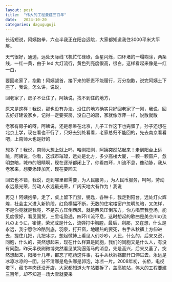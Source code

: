 ```yaml
---
layout: post
title:  "伟大的工程要建三百年"
date:   2024-10-20
categories: daguguguji
---
```


长话短说，阿姨抱拳，六点半我正在阳台远眺，大家都知道我住3000平米大平层。

天气很好，通透，远处天际线飞机忙忙碌碌，金星闪烁，四环堵的一塌糊涂，两条线，一红一黄，由于 led 大灯流行，黄色列亮度很高，很白，这样看起来像是一红一白，

要回老家了，抱歉！阿姨颔首，接下来的职责不能履行，万分抱歉，说完阿姨土下座了，我说，怎么讲，说说，

回老家了，房子不让住了，阿姨说，找不到住的地方，

原来是这样！我说，那也没有办法，没住的地方确实只好回老家了一刚，我说，回去好好建设家乡，记得一定要买房，没自己的房，家就像浮萍一样，说散就散

老家有房子的呀，阿姨说，还是想呆在北京，儿子工作这下也完蛋了，孙子还想在北京上学，现在看也不行了，只好去别处看看，老家总归不能回的，先去南京看看吧，上南师大也是好的

想多了！我说，南师大想上就上吗，哈刚把刚，阿姨突然站起来！走到阳台上远眺，阿姨说，你看，这城市璀璨，远处是北方，多少高楼大厦，一颗一颗窗户，忽明忽暗，城市的眼睛啊，现在逐渐都闭上了，你看四环，川流不息，像动脉，我从老家来，想要添砖加瓦，现在要回去

回去也不错，我说，走到哪里都需要，为人民服务，，为人民币服务，呵呵，劳动永远最光荣，劳动人永远最光荣，广阔天地大有作为！我说

再见！阿姨抱拳，走了，桌上留下门禁，钥匙，各种卡，我走到阳台，远处灯火辉煌，社会主义进入新阶段，红色横幅不断，无数的住宅楼窗户忽明忽暗，又怎样，不是你亮就是我亮，不是东方压倒西风，就是西风压倒东方，你方唱罢我登场，能见度很好，看见国贸，三里屯盈通，四环川流不息，这时想起的歌曲是美空川の流れのように，崔健，荣光或是什么，流弹打中胸膛，最后，刹那，又在想，什么是永远，我宁愿你冷酷到底，羽泉，打开窗，地暖热的要死，右手从秋裤上方伸进去，握住几把，几把冰凉。想起微博上看见人们吵吵，人民，什么的，后来又说，同胞，什么的，突然想起来，现在什么样算是同胞，我们的同胞又是什么人，有没有同胞，昨天半夜刷微博突然看见某狗逼落马的消息，先是高兴，后来又萎了，突然想起来，阳痿十几年，都忘了吃药这件事，右手从秋裤裆部开口伸进去，永远是冰凉冰凉的一团，分不清哪是龟头哪是卵泡，冰凉一片。2008年初，长桥，电视塔下，藏书羊肉还没开店，大家都知道火车站要拆了，盖高铁站，伟大的工程要建三百年，却不知道一场大雪就要来